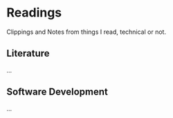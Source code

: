 # Readings

Clippings and Notes from things I read, technical or not.

## Literature

...

## Software Development

...
